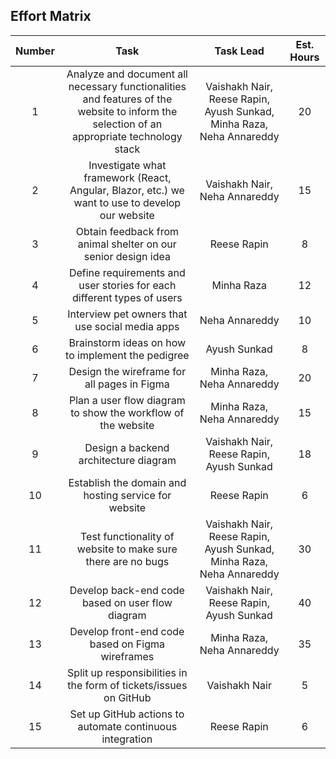 ## Effort Matrix

| Number | Task | Task Lead | Est. Hours |
|:------:|:----:|:---------:|:----------:|
| 1  | Analyze and document all necessary functionalities and features of the website to inform the selection of an appropriate technology stack | Vaishakh Nair, Reese Rapin, Ayush Sunkad, Minha Raza, Neha Annareddy | 20  |
| 2  | Investigate what framework (React, Angular, Blazor, etc.) we want to use to develop our website | Vaishakh Nair, Neha Annareddy | 15  |
| 3  | Obtain feedback from animal shelter on our senior design idea | Reese Rapin | 8  |
| 4  | Define requirements and user stories for each different types of users | Minha Raza | 12  |
| 5  | Interview pet owners that use social media apps | Neha Annareddy | 10  |
| 6  | Brainstorm ideas on how to implement the pedigree | Ayush Sunkad | 8   |
| 7  | Design the wireframe for all pages in Figma | Minha Raza, Neha Annareddy | 20  |
| 8  | Plan a user flow diagram to show the workflow of the website | Minha Raza, Neha Annareddy | 15  |
| 9  | Design a backend architecture diagram | Vaishakh Nair, Reese Rapin, Ayush Sunkad | 18  |
| 10 | Establish the domain and hosting service for website | Reese Rapin | 6   |
| 11 | Test functionality of website to make sure there are no bugs | Vaishakh Nair, Reese Rapin, Ayush Sunkad, Minha Raza, Neha Annareddy | 30  |
| 12 | Develop back-end code based on user flow diagram | Vaishakh Nair, Reese Rapin, Ayush Sunkad | 40  |
| 13 | Develop front-end code based on Figma wireframes | Minha Raza, Neha Annareddy | 35  |
| 14 | Split up responsibilities in the form of tickets/issues on GitHub | Vaishakh Nair | 5   |
| 15 | Set up GitHub actions to automate continuous integration | Reese Rapin | 6   |
